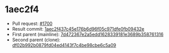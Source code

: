 # 1aec2f4
- Pull request: [#1700](https://github.com/MarlinFirmware/Marlin/pull/1700)
- Result commit: [1aec2f437c45e176b6d96f05c971dfe0fb09432e](https://github.com/MarlinFirmware/Marlin/commit/1aec2f437c45e176b6d96f05c971dfe0fb09432e)
- First parent (mainline): [7d472367e2a5edd1628339181e3689b358761316](https://github.com/MarlinFirmware/Marlin/commit/7d472367e2a5edd1628339181e3689b358761316)
- Second parent (clone): [df02b992b0879fd04ed4143f7c4be98cbe6c5a09](https://github.com/MarlinFirmware/Marlin/commit/df02b992b0879fd04ed4143f7c4be98cbe6c5a09)
